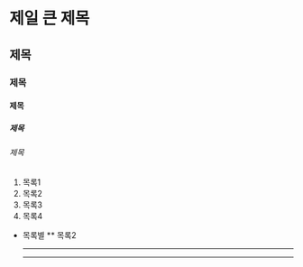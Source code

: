 # 제일 큰 제목
## 제목
### 제목
#### 제목
##### 제목
###### 제목

1. 목록1
2. 목록2
4. 목록3
3. 목록4

* 목록별
  ** 목록2

  - - -

  * * *
